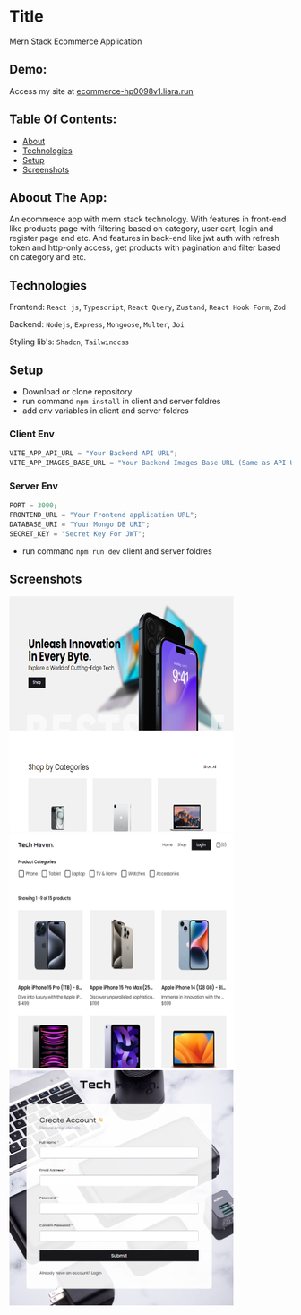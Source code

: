 # Title

Mern Stack Ecommerce Application

## Demo:

Access my site at [ecommerce-hp0098v1.liara.run](https://ecommerce-hp0098v1.liara.run/)

## Table Of Contents:

- [About](#about-the-app)
- [Technologies](#technologies)
- [Setup](#setup)
- [Screenshots](#screenshots)

## Aboout The App:

An ecommerce app with mern stack technology.
With features in front-end like products page with filtering based on category, user cart, login and register page and etc.
And features in back-end like jwt auth with refresh token and http-only access, get products with pagination and filter based on category and etc.

## Technologies

Frontend: `React js`, `Typescript`, `React Query`, `Zustand`, `React Hook Form`, `Zod`

Backend: `Nodejs`, `Express`, `Mongoose`, `Multer`, `Joi`

Styling lib's: `Shadcn`, `Tailwindcss`

## Setup

- Download or clone repository
- run command `npm install` in client and server foldres
- add env variables in client and server foldres

### Client Env

```js
VITE_APP_API_URL = "Your Backend API URL";
VITE_APP_IMAGES_BASE_URL = "Your Backend Images Base URL (Same as API URL)";
```

### Server Env

```js
PORT = 3000;
FRONTEND_URL = "Your Frontend application URL";
DATABASE_URI = "Your Mongo DB URI";
SECRET_KEY = "Secret Key For JWT";
```

- run command `npm run dev` client and server foldres

## Screenshots

<img src="./screenshots//home.png" width="400" height="420">
<img src="./screenshots//products.png" width="400" height="420">
<img src="./screenshots//register.png" style="margin=auto" width="400" height="420">
